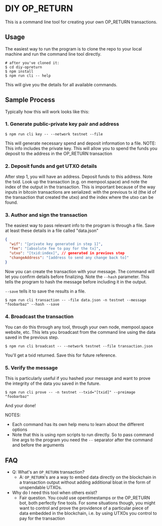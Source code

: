 # DIY OP_RETURN

This is a command line tool for creating your own OP_RETURN transactions.

## Usage

The easiest way to run the program is to clone the repo
to your local machine and run the command line tool directly.

```shell
# after you've cloned it:
$ cd diy-opreturn
$ npm install
$ npm run cli -- help
```

This will give you the details for all available commands.

## Sample Process

Typically how this will work looks like this:

### 1. Generate public-private key pair and address

```shell
$ npm run cli key -- --network testnet --file
```

This will generate necessary spend and deposit information to a file. NOTE: This info includes the private
key. This will allow you to spend the funds you deposit
to the address in the OP_RETURN transaction

### 2. Deposit funds and get UTXO details

After step 1, you will have an address. Deposit funds
to this address. Note the txid. Look up the transaction
(e.g. on mempool.space) and note the index of the output
in the transaction. This is important because of the
way inputs in bitcoin transactions are serialized:
with the previous tx id (the id of the transaction
that created the utxo) and the index where the utxo
can be found.

### 3. Author and sign the transaction

The easiest way to pass relevant info to the program
is through a file. Save at least these details in a file called "data.json"

```json
{
  "wif": "[private key generated in step 1]",
  "fee": "[absolute fee to pay for the tx]",
  "utxo": "[txid:index]", // generated in previous step
  "changeAddress": "[address to send any change back to]"
}
```

Now you can create the transaction with your message. The command
will let you confirm details before finalizing.
Note the `--hash` parameter. This tells the program
to hash the message before including it in the output.

`--save` tells it to save the results in a file.

```shell
$ npm run cli transaction -- -file data.json -n testnet --message "foobarbaz" --hash --save
```

### 4. Broadcast the transaction

You can do this through any tool, through your own node, mempool.space website, etc. This lets you broadcast
from the command line using the data saved in the previous step.

```shell
$ npm run cli broadcast -- --network testnet --file transaction.json
```

You'll get a txid returned. Save this for future reference.

### 5. Verify the message

This is particularly useful if you hashed your message
and want to prove the integrity of the data you saved
in the future.

```shell
$ npm run cli prove -- -n testnet --txid="[txid]" --preimage "foobarbaz"
```

And your done!

NOTES:

- Each command has its own help menu to learn about the different options
- Note that this is using npm scripts to run directly. So to pass command
  line args to the program you need the `--` separator after the command and
  before the arguments

## FAQ

- Q: What's an `OP_RETURN` transaction?
  - A: `OP_RETURN`'s are a way to embed data directly on the blockchain in a transaction output without adding additional bloat in the form of unspendable UTXOs.
- Why do I need this tool when others exist?
  - Fair question. You could use opentimestamps or the OP_RETURN bot, both perfectly fine tools. For some situations though, you might want to control and prove the providence of a particular piece of data embedded in the blockchain, i.e. by using UTXOs you control to pay for the transaction
